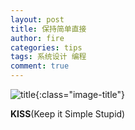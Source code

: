 ```yaml
---
layout: post
title: 保持简单直接
author: fire
categories: tips 
tags: 系统设计 编程
comment: true
---
```


![title](http://image.sideproject.cn/title/title_178.jpg){:class="image-title"}

**KISS**(Keep it Simple Stupid)

